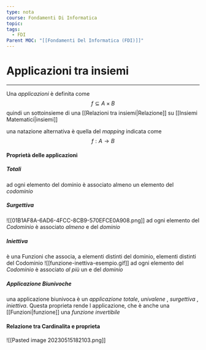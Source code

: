```yaml
---
type: nota
course: Fondamenti Di Informatica
topic: 
tags:
  - FDI
Parent MOC: "[[Fondamenti Del Informatica (FDI)]]"
---
```


# Applicazioni tra insiemi
---
Una _applicazioni_ è definita come $$f \subseteq A \times B$$ quindi un sottoinsieme di una  [[Relazioni tra insiemi|Relazione]] su [[Insiemi Matematici|insiemi]]


una natazione alternativa è quella del _mapping_ indicata come
$$f:A \rightarrow B$$

#### Proprietà delle applicazioni


##### Totali
ad ogni elemento del dominio è associato almeno un elemento del _codominio_ 

#####  Surgettiva
![[01B1AF8A-6AD6-4FCC-8CB9-570EFCE0A908.png]]
ad ogni elemento del _Codominio_ è associato _almeno_ e del _dominio_
##### Iniettiva
è una Funzioni che associa, a elementi distinti del dominio, elementi distinti del Codominio 
![[funzione-inettiva-esempio.gif]]
ad ogni elemento del _Codominio_ è associato _al più_ un e del _dominio_
##### Applicazione Biunivoche
una applicazione biunivoca è un _applicazione_ _totale_, _univalene_ , _surgettiva_ , _iniettiva_. 
Questa proprieta rende l applicazione, che è anche una [[Funzioni|funzione]] una _funzione invertibile_  


#### Relazione tra Cardinalita e proprieta
![[Pasted image 20230515182103.png]]